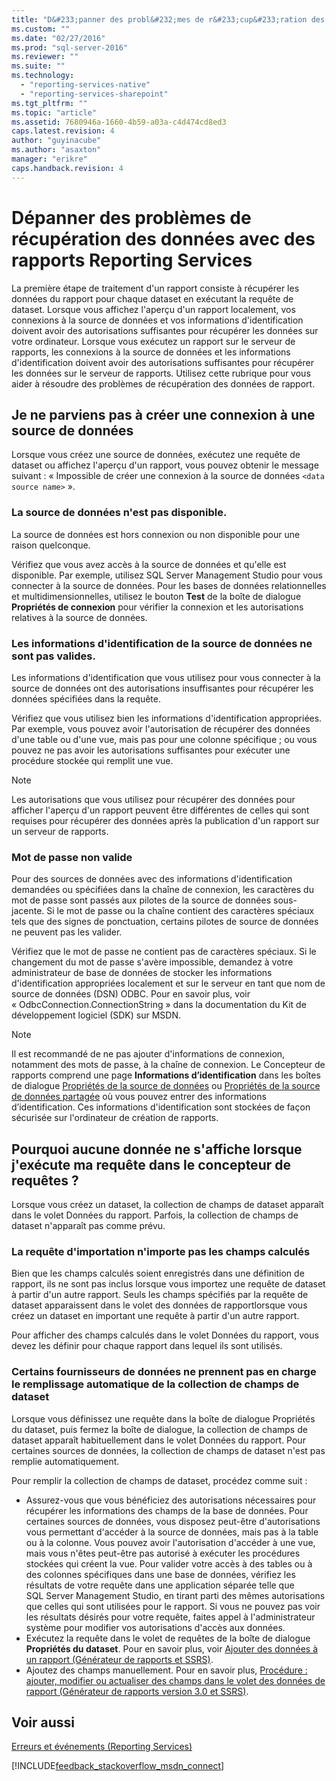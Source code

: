 ```yaml
---
title: "D&#233;panner des probl&#232;mes de r&#233;cup&#233;ration des donn&#233;es avec des rapports Reporting&#160;Services | Microsoft Docs"
ms.custom: ""
ms.date: "02/27/2016"
ms.prod: "sql-server-2016"
ms.reviewer: ""
ms.suite: ""
ms.technology: 
  - "reporting-services-native"
  - "reporting-services-sharepoint"
ms.tgt_pltfrm: ""
ms.topic: "article"
ms.assetid: 7680946a-1660-4b59-a03a-c4d474cd8ed3
caps.latest.revision: 4
author: "guyinacube"
ms.author: "asaxton"
manager: "erikre"
caps.handback.revision: 4
---
```

# D&#233;panner des probl&#232;mes de r&#233;cup&#233;ration des donn&#233;es avec des rapports Reporting&#160;Services
La première étape de traitement d'un rapport consiste à récupérer les données du rapport pour chaque dataset en exécutant la requête de dataset. Lorsque vous affichez l'aperçu d'un rapport localement, vos connexions à la source de données et vos informations d'identification doivent avoir des autorisations suffisantes pour récupérer les données sur votre ordinateur. Lorsque vous exécutez un rapport sur le serveur de rapports, les connexions à la source de données et les informations d'identification doivent avoir des autorisations suffisantes pour récupérer les données sur le serveur de rapports. Utilisez cette rubrique pour vous aider à résoudre des problèmes de récupération des données de rapport.   
  
## Je ne parviens pas à créer une connexion à une source de données  
Lorsque vous créez une source de données, exécutez une requête de dataset ou affichez l'aperçu d'un rapport, vous pouvez obtenir le message suivant : « Impossible de créer une connexion à la source de données `<data source name>` ».   
    
### La source de données n'est pas disponible.  
La source de données est hors connexion ou non disponible pour une raison quelconque.   
  
Vérifiez que vous avez accès à la source de données et qu'elle est disponible. Par exemple, utilisez SQL Server Management Studio pour vous connecter à la source de données. Pour les bases de données relationnelles et multidimensionnelles, utilisez le bouton **Test** de la boîte de dialogue **Propriétés de connexion** pour vérifier la connexion et les autorisations relatives à la source de données.   
  
### Les informations d'identification de la source de données ne sont pas valides.  
Les informations d'identification que vous utilisez pour vous connecter à la source de données ont des autorisations insuffisantes pour récupérer les données spécifiées dans la requête.  
  
Vérifiez que vous utilisez bien les informations d'identification appropriées. Par exemple, vous pouvez avoir l'autorisation de récupérer des données d'une table ou d'une vue, mais pas pour une colonne spécifique ; ou vous pouvez ne pas avoir les autorisations suffisantes pour exécuter une procédure stockée qui remplit une vue.   
  
> [!NOTE]  
> Les autorisations que vous utilisez pour récupérer des données pour afficher l'aperçu d'un rapport peuvent être différentes de celles qui sont requises pour récupérer des données après la publication d'un rapport sur un serveur de rapports.   
  
### Mot de passe non valide  
Pour des sources de données avec des informations d'identification demandées ou spécifiées dans la chaîne de connexion, les caractères du mot de passe sont passés aux pilotes de la source de données sous-jacente. Si le mot de passe ou la chaîne contient des caractères spéciaux tels que des signes de ponctuation, certains pilotes de source de données ne peuvent pas les valider.   
  
Vérifiez que le mot de passe ne contient pas de caractères spéciaux. Si le changement du mot de passe s'avère impossible, demandez à votre administrateur de base de données de stocker les informations d'identification appropriées localement et sur le serveur en tant que nom de source de données (DSN) ODBC. Pour en savoir plus, voir « OdbcConnection.ConnectionString » dans la documentation du Kit de développement logiciel (SDK) sur MSDN.   
  
> [!NOTE]  
>Il est recommandé de ne pas ajouter d'informations de connexion, notamment des mots de passe, à la chaîne de connexion. Le Concepteur de rapports comprend une page **Informations d’identification** dans les boîtes de dialogue [Propriétés de la source de données](Data%20Source%20Properties%20Dialog%20Box,%20General%20(Report%20Builder).xml) ou [Propriétés de la source de données partagée](Shared%20Data%20Source%20Properties%20Dialog%20Box,%20Credentials.xml) où vous pouvez entrer des informations d’identification. Ces informations d'identification sont stockées de façon sécurisée sur l'ordinateur de création de rapports.  
  
## Pourquoi aucune donnée ne s'affiche lorsque j'exécute ma requête dans le concepteur de requêtes ?  
Lorsque vous créez un dataset, la collection de champs de dataset apparaît dans le volet Données du rapport. Parfois, la collection de champs de dataset n'apparaît pas comme prévu.   
  
### La requête d'importation n'importe pas les champs calculés  
  
Bien que les champs calculés soient enregistrés dans une définition de rapport, ils ne sont pas inclus lorsque vous importez une requête de dataset à partir d'un autre rapport. Seuls les champs spécifiés par la requête de dataset apparaissent dans le volet des données de rapportlorsque vous créez un dataset en important une requête à partir d'un autre rapport.   
  
Pour afficher des champs calculés dans le volet Données du rapport, vous devez les définir pour chaque rapport dans lequel ils sont utilisés.   
  
### Certains fournisseurs de données ne prennent pas en charge le remplissage automatique de la collection de champs de dataset  
Lorsque vous définissez une requête dans la boîte de dialogue Propriétés du dataset, puis fermez la boîte de dialogue, la collection de champs de dataset apparaît habituellement dans le volet Données du rapport. Pour certaines sources de données, la collection de champs de dataset n'est pas remplie automatiquement.   
  
Pour remplir la collection de champs de dataset, procédez comme suit :  
* Assurez-vous que vous bénéficiez des autorisations nécessaires pour récupérer les informations des champs de la base de données. Pour certaines sources de données, vous disposez peut-être d'autorisations vous permettant d'accéder à la source de données, mais pas à la table ou à la colonne. Vous pouvez avoir l'autorisation d'accéder à une vue, mais vous n'êtes peut-être pas autorisé à exécuter les procédures stockées qui créent la vue. Pour valider votre accès à des tables ou à des colonnes spécifiques dans une base de données, vérifiez les résultats de votre requête dans une application séparée telle que SQL Server Management Studio, en tirant parti des mêmes autorisations que celles qui sont utilisées pour le rapport. Si vous ne pouvez pas voir les résultats désirés pour votre requête, faites appel à l'administrateur système pour modifier vos autorisations d'accès aux données.   
* Exécutez la requête dans le volet de requêtes de la boîte de dialogue **Propriétés du dataset**. Pour en savoir plus, voir [Ajouter des données à un rapport (Générateur de rapports et SSRS)](../../reporting-services/report-data/report-datasets-ssrs.md).  
* Ajoutez des champs manuellement. Pour en savoir plus, [Procédure : ajouter, modifier ou actualiser des champs dans le volet des données de rapport (Générateur de rapports version 3.0 et SSRS)](../../reporting-services/report-data/add-edit-refresh-fields-in-the-report-data-pane-report-builder-and-ssrs.md).   
  
## Voir aussi  
[Erreurs et événements (Reporting Services)](../../reporting-services/troubleshooting/errors-and-events-reference-reporting-services.md)  
  
  

[!INCLUDE[feedback_stackoverflow_msdn_connect](../../includes/feedback-stackoverflow-msdn-connect.md)]
